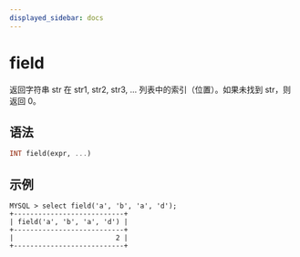 ```yaml
---
displayed_sidebar: docs
---
```


# field

返回字符串 str 在 str1, str2, str3, … 列表中的索引（位置）。如果未找到 str，则返回 0。

## 语法

```Haskell
INT field(expr, ...)
```

## 示例

```Plain Text
MYSQL > select field('a', 'b', 'a', 'd');
+---------------------------+
| field('a', 'b', 'a', 'd') |
+---------------------------+
|                         2 |
+---------------------------+
```